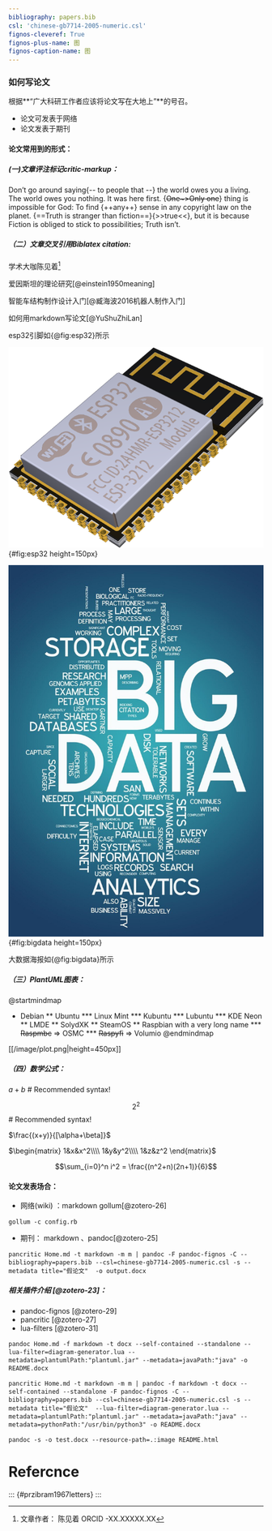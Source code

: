 ```yaml
---
bibliography: papers.bib
csl: 'chinese-gb7714-2005-numeric.csl'
fignos-cleveref: True
fignos-plus-name: 图
fignos-caption-name: 图
---
```


### 如何写论文

根据**“广大科研工作者应该将论文写在大地上”**的号召。

* 论文可发表于网络
* 论文发表于期刊

#### 论文常用到的形式：

##### (一)文章评注标记critic-markup：

Don’t go around saying{-- to people that --} the world owes you a living. The
world owes you nothing. It was here first. {~~One~>Only one~~} thing is
impossible for God: To find {++any++} sense in any copyright law on the
planet. {==Truth is stranger than fiction==}{>>true<<}, but it is because
Fiction is obliged to stick to possibilities; Truth isn’t.


##### （二）文章交叉引用Biblatex citation:

学术大咖陈见着[^1]

[^1]: 文章作者： 陈见着 ORCID -XX.XXXXX.XX

爱因斯坦的理论研究[@einstein1950meaning]

智能车结构制作设计入门[@臧海波2016机器人制作入门]

如何用markdown写论文[@YuShuZhiLan]

esp32引脚如{@fig:esp32}所示

![esp32引脚](esp-32x.png){#fig:esp32 height=150px}

![大数据海报](Big-Data.jpg){#fig:bigdata height=150px}

大数据海报如{@fig:bigdata}所示

##### （三）PlantUML图表：
<!--```{.plantuml caption="This is an image, created by **PlantUML**." width=50%}-->
@startmindmap
* Debian
** Ubuntu
*** Linux Mint
*** Kubuntu
*** Lubuntu
*** KDE Neon
** LMDE
** SolydXK
** SteamOS
** Raspbian with a very long name
*** <s>Raspmbc</s> => OSMC
*** <s>Raspyfi</s> => Volumio
@endmindmap
<!--```-->

 <!-- ```{.py2image caption="This is an image, created by **Python**."}  -->
<!--  import matplotlib
matplotlib.use('Agg')

import sys
import numpy as np
import matplotlib.pyplot as plt

# Fixing random state for reproducibility
np.random.seed(19680801)

dt = 0.01
t = np.arange(0, 30, dt)
nse1 = np.random.randn(len(t))                 # white noise 1
nse2 = np.random.randn(len(t))                 # white noise 2

# Two signals with a coherent part at 10Hz and a random part
s1 = np.sin(2 * np.pi * 10 * t) + nse1
s2 = np.sin(2 * np.pi * 10 * t) + nse2

fig, axs = plt.subplots(2, 1)
axs[0].plot(t, s1, t, s2)
axs[0].set_xlim(0, 2)
axs[0].set_xlabel('time')
axs[0].set_ylabel('s1 and s2')
axs[0].grid(True)

cxy, f = axs[1].cohere(s1, s2, 256, 1. / dt)
axs[1].set_ylabel('coherence')

fig.tight_layout()
plt.savefig("$DESTINATION$", dpi=300, format="png")  -->
<!-- ```  -->

[[/image/plot.png|height=450px]] 

##### （四）数学公式：
$a+b$ # Recommended syntax!

$$2^2$$ # Recommended syntax!

$\frac{(x+y)}{[\alpha+\beta]}$

$\begin{matrix} 1&x&x^2\\\\ 1&y&y^2\\\\ 1&z&z^2 \end{matrix}$

$$\sum_{i=0}^n i^2 = \frac{(n^2+n)(2n+1)}{6}$$

#### 论文发表场合：
* 网络(wiki) ：markdown gollum[@zotero-26]
```
gollum -c config.rb
```

* 期刊： markdown 、pandoc[@zotero-25]
```
pancritic Home.md -t markdown -m m | pandoc -F pandoc-fignos -C --bibliography=papers.bib --csl=chinese-gb7714-2005-numeric.csl -s --metadata title="假论文"  -o output.docx
```

##### 相关插件介绍 [@zotero-23]：
* pandoc-fignos [@zotero-29]
* pancritic [@zotero-27]
* lua-filters [@zotero-31]
```
pandoc Home.md -f markdown -t docx --self-contained --standalone --lua-filter=diagram-generator.lua --metadata=plantumlPath:"plantuml.jar" --metadata=javaPath:"java" -o README.docx

```

```
pancritic Home.md -t markdown -m m | pandoc -f markdown -t docx --self-contained --standalone -F pandoc-fignos -C --bibliography=papers.bib --csl=chinese-gb7714-2005-numeric.csl -s --metadata title="假论文"  --lua-filter=diagram-generator.lua --metadata=plantumlPath:"plantuml.jar" --metadata=javaPath:"java" --metadata=pythonPath:"/usr/bin/python3" -o README.docx

```

```
pandoc -s -o test.docx --resource-path=.:image README.html
```

# Refercnce

::: {#przibram1967letters}
:::
